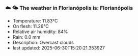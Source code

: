 ### ☁️ 🌤️  The weather in Florianópolis is: Florianópolis

- Temperature: 11.83°C
- On flesh: 11.26°C
- Relative air humidity: 84%
- Rain: 0.0 mm
- Description: Overcast clouds
- last updated: 2025-06-30T15:20:21.353927
